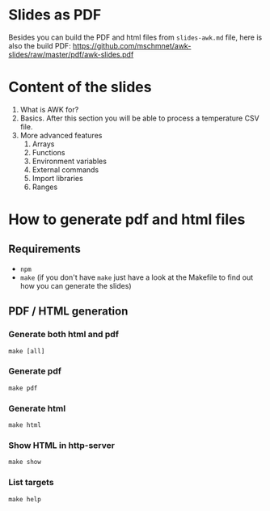 # Slides as PDF

Besides you can build the PDF and html files from `slides-awk.md` file, here is also the build PDF: https://github.com/mschmnet/awk-slides/raw/master/pdf/awk-slides.pdf

# Content of the slides

1. What is AWK for?
2. Basics. After this section you will be able to process a temperature CSV file.
3. More advanced features
    1. Arrays
    2. Functions
    3. Environment variables
    4. External commands
    5. Import libraries
    6. Ranges

# How to generate pdf and html files

## Requirements

* `npm`
* `make` (if you don't have `make` just have a look at the Makefile to find out how you can generate the slides)

## PDF / HTML generation

### Generate both html and pdf

    make [all]

### Generate pdf

    make pdf 

### Generate html

    make html
    
### Show HTML in http-server

    make show

### List targets

    make help 




